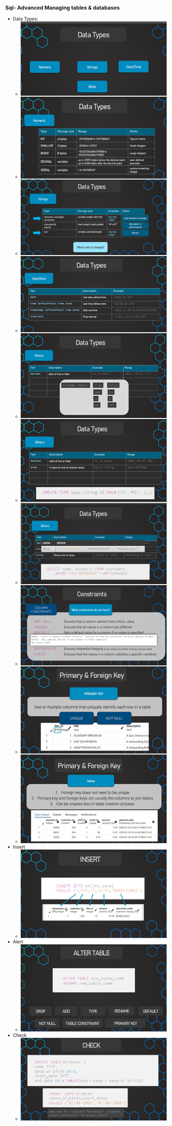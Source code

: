 ### Sql- Advanced Managing tables & databases
- Data Types:
	- ![img](images/data_type1.png)
	- ![img](images/data_type2.png)
	- ![img](images/data_type3.png)
	- ![img](images/data_type4.png)
	- ![img](images/data_type5.png)
	- ![img](images/data_type6.png)
	- ![img](images/data_type7.png)
	- ![img](images/data_type8.png)
	- ![img](images/data_type9.png)
	- ![img](images/data_type10.png)
- Insert
	- ![img](images/insert1.png)
- Alert
	- ![img](images/alert1.png)
- Check
	- ![img](images/check1.png)